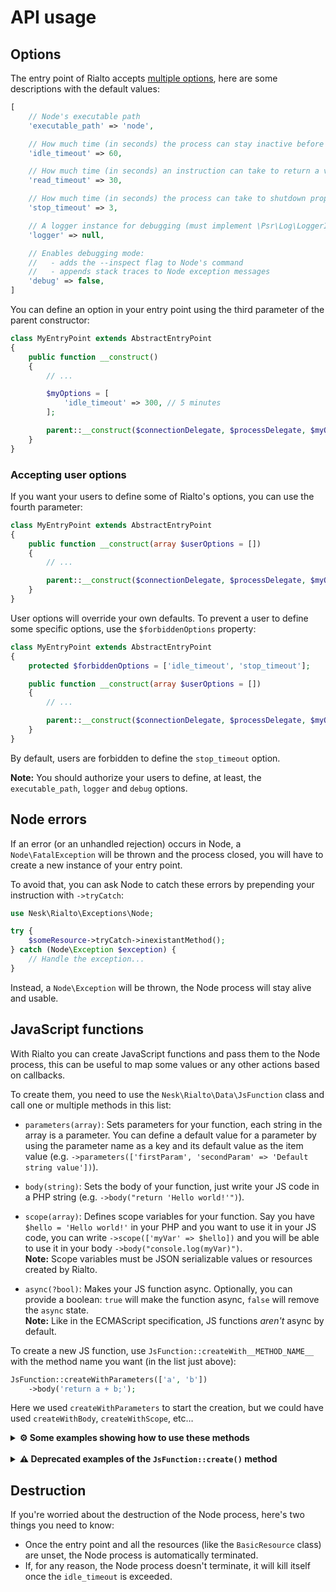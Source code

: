 # API usage

## Options

The entry point of Rialto accepts [multiple options](https://github.com/nesk/rialto/blob/2a2dbc7b431fb11a95945ed57caa1b88f7f2c76b/src/Process.php#L40-L60), here are some descriptions with the default values:

```php
[
    // Node's executable path
    'executable_path' => 'node',

    // How much time (in seconds) the process can stay inactive before being killed
    'idle_timeout' => 60,

    // How much time (in seconds) an instruction can take to return a value
    'read_timeout' => 30,

    // How much time (in seconds) the process can take to shutdown properly before being killed
    'stop_timeout' => 3,

    // A logger instance for debugging (must implement \Psr\Log\LoggerInterface)
    'logger' => null,

    // Enables debugging mode:
    //   - adds the --inspect flag to Node's command
    //   - appends stack traces to Node exception messages
    'debug' => false,
]
```

You can define an option in your entry point using the third parameter of the parent constructor:

```php
class MyEntryPoint extends AbstractEntryPoint
{
    public function __construct()
    {
        // ...

        $myOptions = [
            'idle_timeout' => 300, // 5 minutes
        ];

        parent::__construct($connectionDelegate, $processDelegate, $myOptions);
    }
}
```

### Accepting user options

If you want your users to define some of Rialto's options, you can use the fourth parameter:

```php
class MyEntryPoint extends AbstractEntryPoint
{
    public function __construct(array $userOptions = [])
    {
        // ...

        parent::__construct($connectionDelegate, $processDelegate, $myOptions, $userOptions);
    }
}
```

User options will override your own defaults. To prevent a user to define some specific options, use the `$forbiddenOptions` property:

```php
class MyEntryPoint extends AbstractEntryPoint
{
    protected $forbiddenOptions = ['idle_timeout', 'stop_timeout'];

    public function __construct(array $userOptions = [])
    {
        // ...

        parent::__construct($connectionDelegate, $processDelegate, $myOptions, $userOptions);
    }
}
```

By default, users are forbidden to define the `stop_timeout` option.

**Note:** You should authorize your users to define, at least, the `executable_path`, `logger` and `debug` options.

## Node errors

If an error (or an unhandled rejection) occurs in Node, a `Node\FatalException` will be thrown and the process closed, you will have to create a new instance of your entry point.

To avoid that, you can ask Node to catch these errors by prepending your instruction with `->tryCatch`:

```php
use Nesk\Rialto\Exceptions\Node;

try {
    $someResource->tryCatch->inexistantMethod();
} catch (Node\Exception $exception) {
    // Handle the exception...
}
```

Instead, a `Node\Exception` will be thrown, the Node process will stay alive and usable.

## JavaScript functions

With Rialto you can create JavaScript functions and pass them to the Node process, this can be useful to map some values or any other actions based on callbacks.

To create them, you need to use the `Nesk\Rialto\Data\JsFunction` class and call one or multiple methods in this list:

- `parameters(array)`: Sets parameters for your function, each string in the array is a parameter. You can define a default value for a parameter by using the parameter name as a key and its default value as the item value (e.g. `->parameters(['firstParam', 'secondParam' => 'Default string value'])`).

- `body(string)`: Sets the body of your function, just write your JS code in a PHP string (e.g. `->body("return 'Hello world!'")`).

- `scope(array)`: Defines scope variables for your function. Say you have `$hello = 'Hello world!'` in your PHP and you want to use it in your JS code, you can write `->scope(['myVar' => $hello])` and you will be able to use it in your body `->body("console.log(myVar)")`.
<br> **Note:** Scope variables must be JSON serializable values or resources created by Rialto.

- `async(?bool)`: Makes your JS function async. Optionally, you can provide a boolean: `true` will make the function async, `false` will remove the `async` state.
<br> **Note:** Like in the ECMAScript specification, JS functions _aren't_ async by default.

To create a new JS function, use `JsFunction::createWith__METHOD_NAME__` with the method name you want (in the list just above):

```php
JsFunction::createWithParameters(['a', 'b'])
    ->body('return a + b;');
```

Here we used `createWithParameters` to start the creation, but we could have used `createWithBody`, `createWithScope`, etc…

<details>
<summary><strong>⚙️ Some examples showing how to use these methods</strong></summary> <br>

- A function with a body:

```php
$jsFunction = JsFunction::createWithBody("return process.uptime()");

$someResource->someMethodWithCallback($jsFunction);
```

- A function with parameters and a body:

```php
$jsFunction = JsFunction::createWithParameters(['str', 'str2' => 'Default value!'])
    ->body("return 'This is my string: ' + str");

$someResource->someMethodWithCallback($jsFunction);
```

- A function with parameters, a body, scoped values, and async flag:

```php
$functionScope = ['stringtoPrepend' => 'This is another string: '];

$jsFunction = JsFunction::createWithAsync()
    ->parameters(['str'])
    ->body("return stringToPrepend + str")
    ->scope($functionScope);

$someResource->someMethodWithCallback($jsFunction);
```

</details>

<br>

<details>
<summary><strong>⚠️ Deprecated examples of the <code>JsFunction::create()</code> method</strong></summary> <br>

- A function with a body:

```php
$jsFunction = JsFunction::create("
    return process.uptime();
");

$someResource->someMethodWithCallback($jsFunction);
```

- A function with parameters:

```php
$jsFunction = JsFunction::create(['str', 'str2' => 'Default value!'], "
    return 'This is my string: ' + str;
");

$someResource->someMethodWithCallback($jsFunction);
```

- A function with parameters, a body, and scoped values:

```php
$functionScope = ['stringtoPrepend' => 'This is another string: '];

$jsFunction = JsFunction::create(['str'], "
    return stringToPrepend + str;
", $functionScope);

$someResource->someMethodWithCallback($jsFunction);
```

</details>

## Destruction

If you're worried about the destruction of the Node process, here's two things you need to know:

- Once the entry point and all the resources (like the `BasicResource` class) are unset, the Node process is automatically terminated.
- If, for any reason, the Node process doesn't terminate, it will kill itself once the `idle_timeout` is exceeded.
